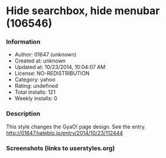 # Hide searchbox, hide menubar (106546)

### Information
- Author: 01647 (unknown)
- Created at: unknown
- Updated at: 10/23/2014, 10:04:07 AM
- License: NO-REDISTRIBUTION
- Category: yahoo
- Rating: undefined
- Total installs: 121
- Weekly installs: 0


### Description
This style changes the GyaO! page design. See the entry. <a href="http://01647.hateblo.jp/entry/2014/10/23/112444">http://01647.hateblo.jp/entry/2014/10/23/112444</a>


### Screenshots (links to userstyles.org)



